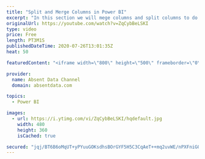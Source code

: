 ```yaml
---
title: "Split and Merge Columns in Power BI"
excerpt: "In this section we will mege columns and split columns to do a depper level of analysis"
originalUrl: https://youtube.com/watch?v=ZqCybBeLSKI
type: video
price: Free
length: PT3M1S
publishedDateTime: 2020-07-26T13:01:35Z
heat: 50

featuredContent: "<iframe width=\"800\" height=\"500\" frameborder=\"0\" src=\"https://www.youtube.com/embed/ZqCybBeLSKI\" allow=\"accelerometer; autoplay; encrypted-media; gyroscope; picture-in-picture\" allowfullscreen></iframe>"

provider:
  name: Absent Data Channel
  domain: absentdata.com

topics:
  - Power BI

images:
  - url: https://i.ytimg.com/vi/ZqCybBeLSKI/hqdefault.jpg
    width: 480
    height: 360
    isCached: true

secured: "jqj/BT6B6oMqUT+yPYuuGOKsdhsBOrGYF5H5C3CqAeT++mq2uvWE/nPXFniGQ74E1Zoar7oRVoF8SSE55ZBNh2qHHuIUaWu91F8yaoOgCGgiKkGLSADDz/NNI65InkdaJoCrW8esf0yROKWIbkPVeg4XtvJOkFsoVrgcfyHZsgWdUqvNo8hIS9G5Ms3FvkGbeepj+Nzb8N8B30KShDSRcnJa7fcUbSHwIll0Pboj7yVNRT/1bCP4FhIYit2R7NXWOytg7ihv8rXhhxZLnqG97TMv1BI1Ur5SaFDy6ms3MHImOE8wQ0i62NBTqaUoOOTX4gTxtjIw2J+kUSAqMacH7qNkczSrwq9cC99T2kqyAnRFQAtqtvnF9YyUzpe3RQpihz4RYCeEN9/YVSAlkW5s/V/K36328vt97Sea0Gbkj3I=;iEsk8MDe8DRpiE1+PTGtPg=="
---
```


